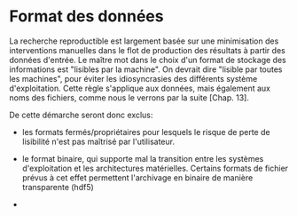 # Format des données

La recherche reproductible est largement basée sur une minimisation des
interventions manuelles dans le flot de production des résultats à
partir des données d'entrée. Le maître mot dans le choix d'un format
de stockage des informations est "lisibles par la machine". 
On devrait dire "lisible par toutes les machines", pour éviter les
idiosyncrasies des différents système d'exploitation.
Cette règle s'applique aux données, mais également aux noms des
fichiers, comme nous le verrons par la suite [Chap. 13].

De cette démarche seront donc exclus:

* les formats fermés/propriétaires pour lesquels le risque de perte
  de lisibilité n'est pas maîtrisé par l'utilisateur. 
  
* le format binaire, qui supporte mal la transition entre les
  systèmes d'exploitation et les architectures matérielles.
  Certains formats de fichier prévus à cet effet permettent
  l'archivage en binaire de manière transparente (hdf5)

* 
